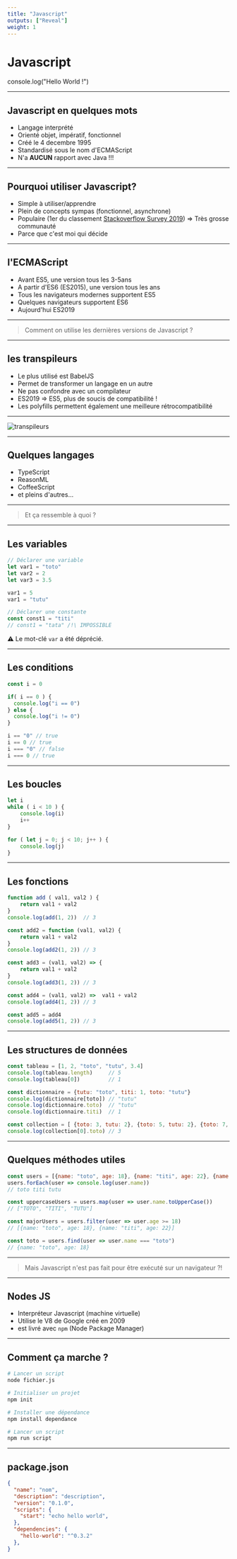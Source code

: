 ```yaml
---
title: "Javascript"
outputs: ["Reveal"]
weight: 1
---
```


# Javascript
console.log("Hello World !")

---

## Javascript en quelques mots

 * Langage interprété
 * Orienté objet, impératif, fonctionnel
 * Créé le 4 decembre 1995
 * Standardisé sous le nom d'ECMAScript
 * N'a **AUCUN** rapport avec Java !!!

---

## Pourquoi utiliser Javascript?

 * Simple à utiliser/apprendre
 * Plein de concepts sympas (fonctionnel, asynchrone)
 * Populaire (1er du classement [Stackoverflow Survey 2019](https://insights.stackoverflow.com/survey/2019#technology)) => Très grosse communauté
 * Parce que c'est moi qui décide

--- 

## l'ECMAScript

 * Avant ES5, une version tous les 3-5ans
 * A partir d'ES6 (ES2015), une version tous les ans
 * Tous les navigateurs modernes supportent ES5
 * Quelques navigateurs supportent ES6
 * Aujourd'hui ES2019

---

> Comment on utilise les dernières versions de Javascript ?

---

## les transpileurs

 * Le plus utilisé est BabelJS
 * Permet de transformer un langage en un autre
 * Ne pas confondre avec un compilateur
 * ES2019 => ES5, plus de soucis de compatibilité !
 * Les polyfills permettent également une meilleure rétrocompatibilité

---

![transpileurs](transpileurs.png)

---

## Quelques langages

 * TypeScript
 * ReasonML
 * CoffeeScript
 * et pleins d'autres...

---

> Et ça ressemble à quoi ?

---

## Les variables

```javascript
// Déclarer une variable
let var1 = "toto"
let var2 = 2
let var3 = 3.5

var1 = 5
var1 = "tutu"

// Déclarer une constante
const const1 = "titi"
// const1 = "tata" /!\ IMPOSSIBLE
```
⚠️ Le mot-clé `var` a été déprécié.

---

## Les conditions

```javascript
const i = 0

if( i == 0 ) {
  console.log("i == 0")
} else {
  console.log("i != 0") 
}

i == "0" // true
i == 0 // true
i === "0" // false
i === 0 // true
```

---

## Les boucles

```javascript
let i
while ( i < 10 ) {
    console.log(i)
    i++
}

for ( let j = 0; j < 10; j++ ) {
    console.log(j)
}
```

---

## Les fonctions

```javascript
function add ( val1, val2 ) {
    return val1 + val2
}
console.log(add(1, 2))  // 3

const add2 = function (val1, val2) {
    return val1 + val2
}
console.log(add2(1, 2)) // 3

const add3 = (val1, val2) => {
    return val1 + val2
}
console.log(add3(1, 2)) // 3

const add4 = (val1, val2) =>  val1 + val2
console.log(add4(1, 2)) // 3

const add5 = add4
console.log(add5(1, 2)) // 3
```

---

## Les structures de données

```javascript
const tableau = [1, 2, "toto", "tutu", 3.4]
console.log(tableau.length)     // 5
console.log(tableau[0])         // 1

const dictionnaire = {tutu: "toto", titi: 1, toto: "tutu"}
console.log(dictionnaire[toto]) // "tutu"
console.log(dictionnaire.toto)  // "tutu"
console.log(dictionnaire.titi)  // 1

const collection = [ {toto: 3, tutu: 2}, {toto: 5, tutu: 2}, {toto: 7, tutu: 1}]
console.log(collection[0].toto) // 3
```

---

## Quelques méthodes utiles

```javascript
const users = [{name: "toto", age: 18}, {name: "titi", age: 22}, {name: "tutu", age: 16}]
users.forEach(user => console.log(user.name))
// toto titi tutu

const uppercaseUsers = users.map(user => user.name.toUpperCase())
// ["TOTO", "TITI", "TUTU"]

const majorUsers = users.filter(user => user.age >= 18)
// [{name: "toto", age: 18}, {name: "titi", age: 22}]

const toto = users.find(user => user.name === "toto")
// {name: "toto", age: 18}
```

---


> Mais Javascript n'est pas fait pour être exécuté sur un navigateur ?!

---

## Nodes JS

 * Interpréteur Javascript (machine virtuelle)
 * Utilise le V8 de Google créé en 2009
 * est livré avec `npm` (Node Package Manager)

---

## Comment ça marche ?

```bash
# Lancer un script
node fichier.js

# Initialiser un projet
npm init

# Installer une dépendance
npm install dependance

# Lancer un script
npm run script
```

---

## package.json

```json
{
  "name": "nom",
  "description": "description",
  "version": "0.1.0",
  "scripts": {
    "start": "echo hello world",
  },
  "dependencies": {
    "hello-world": "^0.3.2"
  },
}

```
